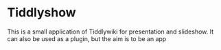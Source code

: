 # Tiddlyshow
This is a small application of Tiddlywiki for presentation and slideshow. It can also be used as a plugin, but the aim is to be an app
